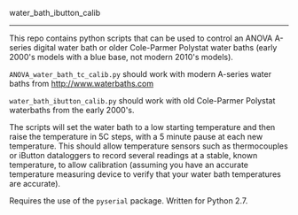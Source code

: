 water_bath_ibutton_calib

--------------

This repo contains python scripts that can be used to control an 
ANOVA A-series digital water bath or older Cole-Parmer Polystat
water baths (early 2000's models with a blue base, not modern 2010's 
models). 

`ANOVA_water_bath_tc_calib.py` should work with modern
A-series water baths from http://www.waterbaths.com

`water_bath_ibutton_calib.py` should work with old Cole-Parmer Polystat
waterbaths from the early 2000's. 

The scripts will set the water bath to a low starting temperature and
then raise the temperature in 5C steps, with a 5 minute pause at
each new temperature. This should allow temperature sensors such as
thermocouples or iButton dataloggers to record several readings at a 
stable, known temperature, to allow calibration (assuming you have an 
accurate temperature measuring device to verify that your water bath 
temperatures are accurate). 

Requires the use of the `pyserial` package. Written for Python 2.7.